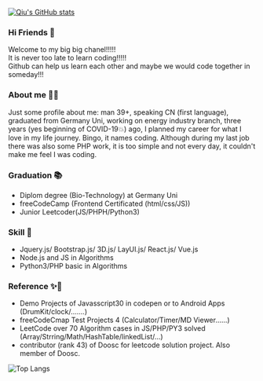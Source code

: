 [![Qiu's GitHub stats](https://github-readme-stats.vercel.app/api?username=Qiu-IT&hide=stars,issues&show_icons=true&theme=synthwave)](https://github.com/anuraghazra/github-readme-stats) 

### Hi Friends 👋
Welcome to my big big chanel!!!!! <br>
It is never too late to learn coding!!!!!<br>
Github can help us learn each other and maybe we would code together in someday!!! 

### About me 👨‍🎓
Just some profile about me: man 39+, speaking CN (first language), graduated from Germany Uni, working on energy industry branch, three years (yes beginning of COVID-19💥) ago, I planned my career for what I love in my life journey. Bingo, it names coding. Although during my last job there was also some PHP work, it is too simple and not every day, it couldn't make me feel I was coding. 

### Graduation 📚
- Diplom degree (Bio-Technology) at Germany Uni
- freeCodeCamp (Frontend Certificated (html/css/JS))
- Junior Leetcoder(JS/PHPH/Python3)

### Skill 🔨
- Jquery.js/ Bootstrap.js/ 3D.js/ LayUI.js/ React.js/ Vue.js
- Node.js and JS in Algorithms
- Python3/PHP basic in Algorithms 
<!--
- Python in basic
- Java in Basic
-->

### Reference ✨🏅
- Demo Projects of Javasscript30 in codepen or to Android Apps (DrumKit/clock/.......)
- freeCodeCmap Test Projects 4 (Calculator/Timer/MD Viewer......)
- LeetCode over 70 Algorithm cases in JS/PHP/PY3 solved (Array/Strring/Math/HashTable/linkedList/...)
- contributor (rank 43) of Doosc for leetcode solution project. Also member of Doosc.

![Top Langs](https://github-readme-stats.vercel.app/api/top-langs/?username=Qiu-IT&layout=compact)
<!--
(https://github.com/anuraghazra/github-readme-stats) &hide=css,html
-->

<!--
![Qiu's Most used languages](https://github-readme-stats.vercel.app/api/top-langs?username=Qiu-IT&show_icons=true&count_private=true&theme=gotham)


**Qiu-IT/Qiu-IT** is a ✨ _special_ ✨ repository because its `README.md` (this file) appears on your GitHub profile.

Here are some ideas to get you started:

- 🔭 I’m currently working on Front-end ...
- 🌱 I’m currently learning React JS and Python...
- 👯 I’m looking to collaborate on ...
- 🤔 I’m looking for help with ...
- 💬 Ask me about ...
- 📫 How to reach me: ...
- 😄 Pronouns: ...
- ⚡ Fun fact: ...
-->
